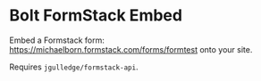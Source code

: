 # Bolt FormStack Embed

Embed a Formstack form: https://michaelborn.formstack.com/forms/formtest onto your site.

Requires `jgulledge/formstack-api`.